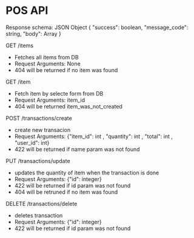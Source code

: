 # POS API

Response schema: JSON Object {
"success": boolean,
"message_code": string,
"body": Array
}

GET /items

- Fetches all items from DB
- Request Arguments: None
- 404 will be returned if no item was found

GET /item

- Fetch item by selecte form from DB
- Request Arguments: item_id
- 404 will be returned item_was_not_created

POST /transactions/create

- create new transacion 
- Request Arguments: {"item_id": int , "quantity": int , "total": int , "user_id": int}
- 422 will be returned if name param was not found

PUT /transactions/update

- updates the quantity of item when the transaction is done
- Request Arguments: {"id": integer}
- 422 will be returned if id param was not found
- 404 will be retruned if no item was found

DELETE /transactions/delete

- deletes transaction
- Request Arguments: {"id": integer}
- 422 will be returned if id param was not found
